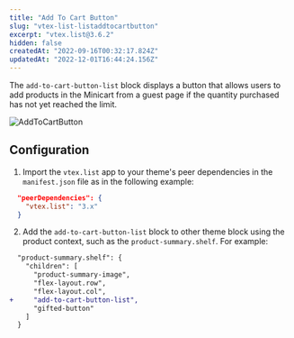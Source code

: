 ```yaml
---
title: "Add To Cart Button"
slug: "vtex-list-listaddtocartbutton"
excerpt: "vtex.list@3.6.2"
hidden: false
createdAt: "2022-09-16T00:32:17.824Z"
updatedAt: "2022-12-01T16:44:24.156Z"
---
```

The `add-to-cart-button-list` block displays a button that allows users to add products in the Minicart from a guest page if the quantity purchased has not yet reached the limit.

![AddToCartButton](https://cdn.jsdelivr.net/gh/vtexdocs/dev-portal-content@main/images/vtex-list-listaddtocartbutton-0.gif)

## Configuration

1. Import the `vtex.list` app to your theme's peer dependencies in the `manifest.json` file as in the following example:

```json
  "peerDependencies": {
    "vtex.list": "3.x"
  }
```

2. Add the `add-to-cart-button-list` block to other theme block using the product context, such as the `product-summary.shelf`. For example:

```diff
  "product-summary.shelf": {
    "children": [
      "product-summary-image",
      "flex-layout.row",
      "flex-layout.col",
+     "add-to-cart-button-list",
      "gifted-button"
    ]
  }
```